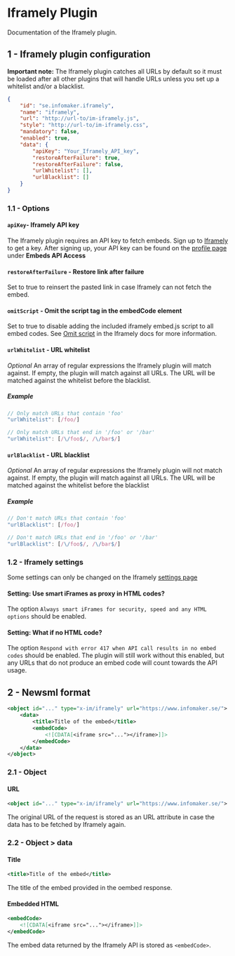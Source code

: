 # Iframely Plugin
Documentation of the Iframely plugin.

## 1 - Iframely plugin configuration
**Important note:** The Iframely plugin catches all URLs by default so it must be loaded after all other plugins that will handle URLs unless you set up a whitelist and/or a blacklist.

```json
{
    "id": "se.infomaker.iframely",
    "name": "iframely",
    "url": "http://url-to/im-iframely.js",
    "style": "http://url-to/im-iframely.css",
    "mandatory": false,
    "enabled": true,
    "data": {
        "apiKey": "Your_Iframely_API_key",
        "restoreAfterFailure": true,
        "restoreAfterFailure": false,
        "urlWhitelist": [],
        "urlBlacklist": []
    }
}
```

### 1.1 - Options

#### `apiKey`- Iframely API key
The Iframely plugin requires an API key to fetch embeds. Sign up to [Iframely](https://iframely.com/plans) to get a key. After signing up, your API key can be found on the [profile page](https://iframely.com/profile) under **Embeds API Access**

#### `restoreAfterFailure` - Restore link after failure
Set to true to reinsert the pasted link in case Iframely can not fetch the embed.

#### `omitScript` - Omit the script tag in the embedCode element
Set to true to disable adding the included iframely embed.js script to all embed codes. See [Omit script](https://iframely.com/docs/omit-script) in the Iframely docs for more information.

#### `urlWhitelist` - URL whitelist
*Optional* An array of regular expressions the Iframely plugin will match against. If empty, the plugin will match against all URLs. The URL will be matched against the whitelist before the blacklist.

##### Example
```js
// Only match URLs that contain 'foo'
"urlWhitelist": [/foo/]

// Only match URLs that end in '/foo' or '/bar'
"urlWhitelist": [/\/foo$/, /\/bar$/]
```

#### `urlBlacklist` - URL blacklist
*Optional* An array of regular expressions the Iframely plugin will not match against. If empty, the plugin will match against all URLs. The URL will be matched against the whitelist before the blacklist

##### Example
```js
// Don't match URLs that contain 'foo'
"urlBlacklist": [/foo/]

// Don't match URLs that end in '/foo' or '/bar'
"urlBlacklist": [/\/foo$/, /\/bar$/]
```

### 1.2 - Iframely settings
Some settings can only be changed on the Iframely [settings page](https://iframely.com/settings/api)

#### Setting: Use smart iFrames as proxy in HTML codes?
The option `Always smart iFrames for security, speed and any HTML options` should be enabled.

#### Setting: What if no HTML code?
The option `Respond with error 417 when API call results in no embed codes` should be enabled. The plugin will still work without this enabled, but any URLs that do not produce an embed code will count towards the API usage.

## 2 - Newsml format
```xml
<object id="..." type="x-im/iframely" url="https://www.infomaker.se/">
    <data>
        <title>Title of the embed</title>
        <embedCode>
            <![CDATA[<iframe src="..."></iframe>]]>
        </embedCode>
    </data>
</object>
```
### 2.1 - Object

#### URL
```xml
<object id="..." type="x-im/iframely" url="https://www.infomaker.se/">
```
The original URL of the request is stored as an URL attribute in case the data has to be fetched by Iframely again.

### 2.2 - Object > data

#### Title
```xml
<title>Title of the embed</title>
```
The title of the embed provided in the oembed response.

#### Embedded HTML
```xml
<embedCode>
    <![CDATA[<iframe src="..."></iframe>]]>
</embedCode>
```
The embed data returned by the Iframely API is stored as `<embedCode>`.
